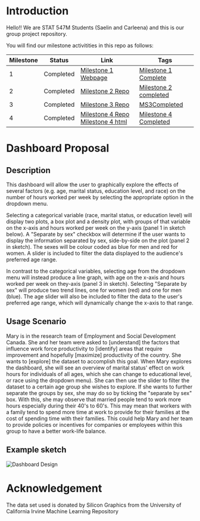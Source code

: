 # Introduction


Hello!! We are STAT 547M Students (Saelin and Carleena) and this is our group project repository.

You will find our milestone activitities in this repo as follows:

|Milestone|Status|Link|Tags
| ----------- | ----------- | ----------- |----------- |
|1|Completed|[Milestone 1 Webpage](https://stat547-ubc-2019-20.github.io/group_06/Milestone_1/Milestone-1.html)|[Milestone 1 Complete](https://github.com/STAT547-UBC-2019-20/group_06/releases/tag/Milestone_1)| 
|2|Completed|[Milestone 2 Repo](https://github.com/STAT547-UBC-2019-20/group_06/tree/master/Milestone_2) | [Milestone 2 completed](https://github.com/STAT547-UBC-2019-20/group_06/releases/tag/MS2Complete) |
|3|Completed|[Milestone 3 Repo](https://github.com/STAT547-UBC-2019-20/group_06/tree/master/Milestone_3) |[MS3Completed](https://github.com/STAT547-UBC-2019-20/group_06/releases/tag/MS3v1.0)|
|4|Completed|[Milestone 4 Repo](https://github.com/STAT547-UBC-2019-20/group_06/tree/master/Milestone_4) [Milestone 4 html](https://stat547-ubc-2019-20.github.io/group_06//Milestone_4/docs/final_report.html)|[Milestone 4 Completed](https://github.com/STAT547-UBC-2019-20/group_06/releases/tag/MS4v1.0)|


# Dashboard Proposal

## Description
This dashboard will allow the user to graphically explore the effects of several factors (e.g. age, marital status, education level, and race) on the number of hours worked per week by selecting the appropriate option in the dropdown menu. 

Selecting a categorical variable (race, marital status, or education level) will display two plots, a box plot and a density plot, with groups of that variable on the x-axis and hours worked per week on the y-axis (panel 1 in sketch below). A "Separate by sex" checkbox will determine if the user wants to display the information separated by sex, side-by-side on the plot (panel 2 in sketch). The sexes will be colour coded as blue for men and red for women. A slider is included to filter the data displayed to the audience's preferred age range. 

In contrast to the categorical variables, selecting age from the dropdown menu will instead produce a line graph, with age on the x-axis and hours worked per week on they-axis (panel 3 in sketch). Selecting "Separate by sex" will produce two trend lines, one for women (red) and one for men (blue). The age slider will also be included to filter the data to the user's preferred age range, which will dynamically change the x-axis to that range. 

## Usage Scenario

Mary is in the research team of Employment and Social Development Canada. She and her team were asked to [understand] the factors that influence work force productivity to [identify] areas that require improvement and hopefully [maximize] productivity of the country. She wants to [explore] the dataset to accomplish this goal. When Mary explores the dashboard, she will see an overview of marital status' effect on work hours for individuals of all ages, which she can change to educational level, or race using the dropdown menu). She can then use the slider to filter the dataset to a certain age group she wishes to explore. If she wants to further separate the groups by sex, she may do so by ticking the "separate by sex" box. With this, she may observe that married people tend to work more hours especially during their 40's to 60's. This may mean that workers with a family tend to spend more time at work to provide for their families at the cost of spending time with their families. This could help Mary and her team to provide policies or incentives for companies or employees within this group to have a better work-life balance.

## Example sketch

![Dashboard Design](https://github.com/STAT547-UBC-2019-20/group_06/blob/master/Milestone_4/Dashboard.jpg?raw=true)

# Acknowledgement

The data set used is donated by Silicon Graphics from the University of California Irvine Machine Learning Repository
 
